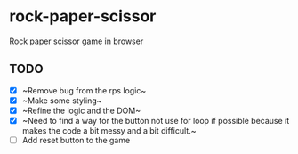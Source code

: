 # rock-paper-scissor

Rock paper scissor game in browser

## TODO

- [x] ~Remove bug from the rps logic~
- [x] ~Make some styling~
- [x] ~Refine the logic and the DOM~
- [x] ~Need to find a way for the button not use for loop if possible because it makes the code a bit messy and a bit difficult.~
- [ ] Add reset button to the game
